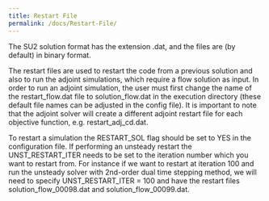 ```yaml
---
title: Restart File
permalink: /docs/Restart-File/
---
```

The SU2 solution format has the extension .dat, and the files are (by default) in binary format. 

The restart files are used to restart the code from a previous solution and also to run the adjoint simulations, which require a flow solution as input. In order to run an adjoint simulation, the user must first change the name of the restart_flow.dat file to solution_flow.dat in the execution directory (these default file names can be adjusted in the config file). It is important to note that the adjoint solver will create a different adjoint restart file for each objective function, e.g. restart_adj_cd.dat.

To restart a simulation the RESTART_SOL flag should be set to YES in the configuration file. If performing an unsteady restart the UNST_RESTART_ITER needs to be set to the iteration number which you want to restart from. For instance if we want to restart at iteration 100 and run the unsteady solver with 2nd-order dual time stepping method, we will need to specify UNST_RESTART_ITER = 100 and have the restart files solution_flow_00098.dat and solution_flow_00099.dat.
 
